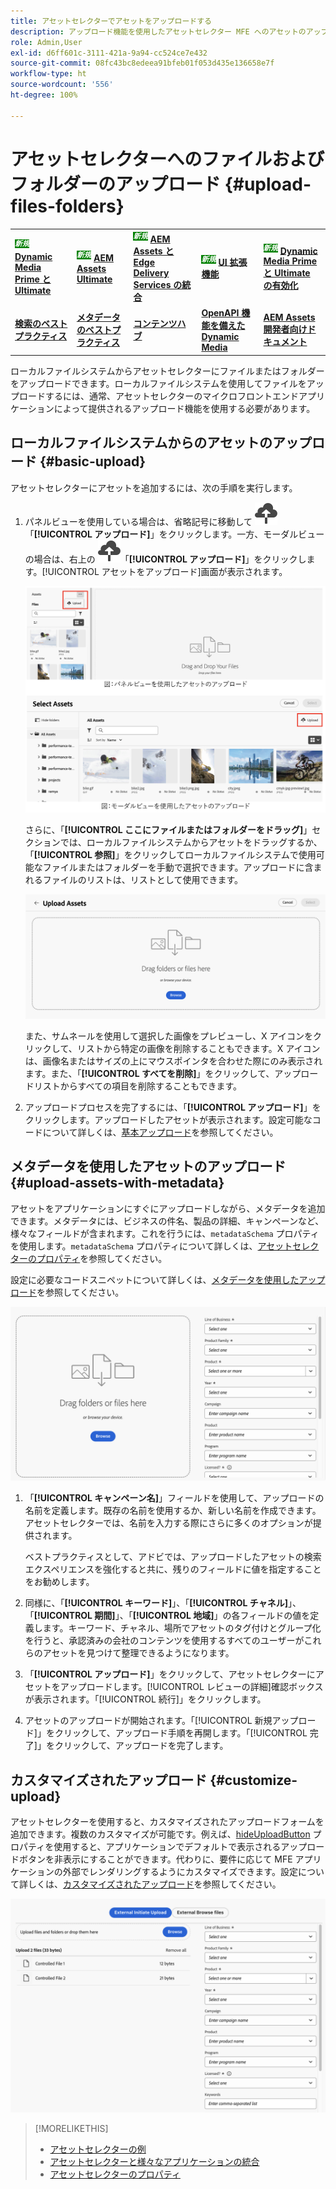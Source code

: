 ```yaml
---
title: アセットセレクターでアセットをアップロードする
description: アップロード機能を使用したアセットセレクター MFE へのアセットのアップロード
role: Admin,User
exl-id: d6ff601c-3111-421a-9a94-cc524ce7e432
source-git-commit: 08fc43bc8edeea91bfeb01f053d435e136658e7f
workflow-type: ht
source-wordcount: '556'
ht-degree: 100%

---
```


# アセットセレクターへのファイルおよびフォルダーのアップロード {#upload-files-folders}

<table>
    <tr>
        <td>
            <sup style= "background-color:#008000; color:#FFFFFF; font-weight:bold"><i>新規</i></sup> <a href="/help/assets/dynamic-media/dm-prime-ultimate.md"><b>Dynamic Media Prime と Ultimate</b></a>
        </td>
        <td>
            <sup style= "background-color:#008000; color:#FFFFFF; font-weight:bold"><i>新規</i></sup> <a href="/help/assets/assets-ultimate-overview.md"><b>AEM Assets Ultimate</b></a>
        </td>
        <td>
            <sup style= "background-color:#008000; color:#FFFFFF; font-weight:bold"><i>新規</i></sup> <a href="/help/assets/integrate-aem-assets-edge-delivery-services.md"><b>AEM Assets と Edge Delivery Services の統合</b></a>
        </td>
        <td>
            <sup style= "background-color:#008000; color:#FFFFFF; font-weight:bold"><i>新規</i></sup> <a href="/help/assets/aem-assets-view-ui-extensibility.md"><b>UI 拡張機能</b></a>
        </td>
          <td>
            <sup style= "background-color:#008000; color:#FFFFFF; font-weight:bold"><i>新規</i></sup> <a href="/help/assets/dynamic-media/enable-dynamic-media-prime-and-ultimate.md"><b>Dynamic Media Prime と Ultimate の有効化</b></a>
        </td>
    </tr>
    <tr>
        <td>
            <a href="/help/assets/search-best-practices.md"><b>検索のベストプラクティス</b></a>
        </td>
        <td>
            <a href="/help/assets/metadata-best-practices.md"><b>メタデータのベストプラクティス</b></a>
        </td>
        <td>
            <a href="/help/assets/product-overview.md"><b>コンテンツハブ</b></a>
        </td>
        <td>
            <a href="/help/assets/dynamic-media-open-apis-overview.md"><b>OpenAPI 機能を備えた Dynamic Media</b></a>
        </td>
        <td>
            <a href="https://developer.adobe.com/experience-cloud/experience-manager-apis/"><b>AEM Assets 開発者向けドキュメント</b></a>
        </td>
    </tr>
</table>

ローカルファイルシステムからアセットセレクターにファイルまたはフォルダーをアップロードできます。ローカルファイルシステムを使用してファイルをアップロードするには、通常、アセットセレクターのマイクロフロントエンドアプリケーションによって提供されるアップロード機能を使用する必要があります。

## ローカルファイルシステムからのアセットのアップロード {#basic-upload}

アセットセレクターにアセットを追加するには、次の手順を実行します。

1. パネルビューを使用している場合は、省略記号に移動して ![アップロードアイコン](assets/upload-icon.svg)「**[!UICONTROL アップロード]**」をクリックします。一方、モーダルビューの場合は、右上の ![アップロードアイコン](assets/upload-icon.svg)「**[!UICONTROL アップロード]**」をクリックします。[!UICONTROL アセットをアップロード]画面が表示されます。

   ![アセットセレクターへのアセットのアップロード](assets/upload-assets.png)

   さらに、「**[!UICONTROL ここにファイルまたはフォルダーをドラッグ]**」セクションでは、ローカルファイルシステムからアセットをドラッグするか、「**[!UICONTROL 参照]**」をクリックしてローカルファイルシステムで使用可能なファイルまたはフォルダーを手動で選択できます。アップロードに含まれるファイルのリストは、リストとして使用できます。

   ![アセットセレクターへの基本的なアセットのアップロード](assets/basic-upload.png)

   また、サムネールを使用して選択した画像をプレビューし、X アイコンをクリックして、リストから特定の画像を削除することもできます。X アイコンは、画像名またはサイズの上にマウスポインタを合わせた際にのみ表示されます。また、「**[!UICONTROL すべてを削除]**」をクリックして、アップロードリストからすべての項目を削除することもできます。

1. アップロードプロセスを完了するには、「**[!UICONTROL アップロード]**」をクリックします。アップロードしたアセットが表示されます。設定可能なコードについて詳しくは、[基本アップロード](/help/assets/asset-selector-customization.md#basic-upload)を参照してください。

## メタデータを使用したアセットのアップロード {#upload-assets-with-metadata}

アセットをアプリケーションにすぐにアップロードしながら、メタデータを追加できます。メタデータには、ビジネスの件名、製品の詳細、キャンペーンなど、様々なフィールドが含まれます。これを行うには、`metadataSchema` プロパティを使用します。`metadataSchema` プロパティについて詳しくは、[アセットセレクターのプロパティ](/help/assets/asset-selector-properties.md)を参照してください。

設定に必要なコードスニペットについて詳しくは、[メタデータを使用したアップロード](/help/assets/asset-selector-customization.md#upload-with-metadata)を参照してください。

![メタデータを使用したアセットのアップロード](assets/upload-with-metadata.png)

1. 「**[!UICONTROL キャンペーン名]**」フィールドを使用して、アップロードの名前を定義します。既存の名前を使用するか、新しい名前を作成できます。アセットセレクターでは、名前を入力する際にさらに多くのオプションが提供されます。

   ベストプラクティスとして、アドビでは、アップロードしたアセットの検索エクスペリエンスを強化すると共に、残りのフィールドに値を指定することをお勧めします。

1. 同様に、「**[!UICONTROL キーワード]**」、「**[!UICONTROL チャネル]**」、「**[!UICONTROL 期間]**」、「**[!UICONTROL 地域]**」の各フィールドの値を定義します。キーワード、チャネル、場所でアセットのタグ付けとグループ化を行うと、承認済みの会社のコンテンツを使用するすべてのユーザーがこれらのアセットを見つけて整理できるようになります。

1. 「**[!UICONTROL アップロード]**」をクリックして、アセットセレクターにアセットをアップロードします。[!UICONTROL レビューの詳細]確認ボックスが表示されます。「[!UICONTROL 続行]」をクリックします。

1. アセットのアップロードが開始されます。「[!UICONTROL 新規アップロード]」をクリックして、アップロード手順を再開します。「[!UICONTROL 完了]」をクリックして、アップロードを完了します。


## カスタマイズされたアップロード {#customize-upload}

アセットセレクターを使用すると、カスタマイズされたアップロードフォームを追加できます。複数のカスタマイズが可能です。例えば、[hideUploadButton](/help/assets/asset-selector-properties.md) プロパティを使用すると、アプリケーションでデフォルトで表示されるアップロードボタンを非表示にすることができます。代わりに、要件に応じて MFE アプリケーションの外部でレンダリングするようにカスタマイズできます。設定について詳しくは、[カスタマイズされたアップロード](/help/assets/asset-selector-customization.md#customized-upload)を参照してください。

![カスタマイズされたアップロード](assets/customized-upload.png)

>[!MORELIKETHIS]
>
>* [アセットセレクターの例](/help/assets/asset-selector-examples.md)
>* [アセットセレクターと様々なアプリケーションの統合](/help/assets/integrate-asset-selector.md)
>* [アセットセレクターのプロパティ](/help/assets/asset-selector-properties.md)
